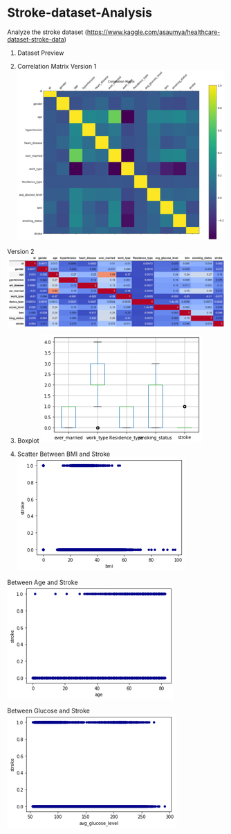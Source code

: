 # Stroke-dataset-Analysis
Analyze the stroke dataset (https://www.kaggle.com/asaumya/healthcare-dataset-stroke-data)


1. Dataset Preview


2. Correlation Matrix
Version 1
![CM1](Correlation.png)

Version 2
![CM2](CorrelationMatrixV2.png)

3. Boxplot
![BX](boxplot.png)





4. Scatter
Between BMI and Stroke
![SC1](scatter.bmi.stroke.png)

Between Age and Stroke
![SC2](scatter.age.stroke.png)

Between Glucose and Stroke
![SC3](scatter.glucose.stroke.png)
